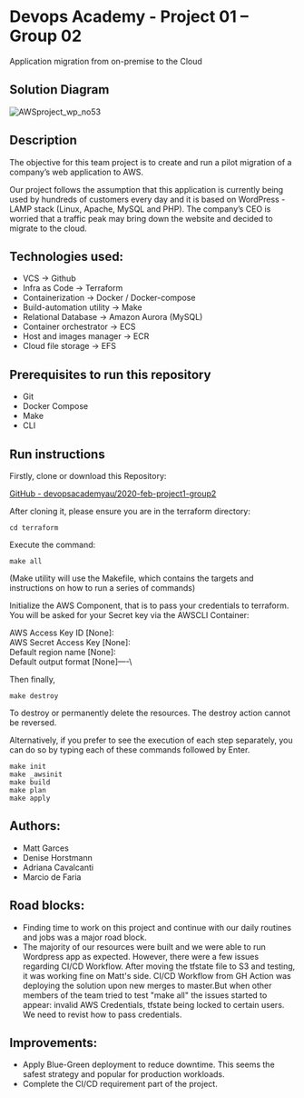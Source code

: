 # Devops Academy - Project 01 – Group 02

Application migration from on-premise to the Cloud

## Solution Diagram
<!-- Image of design will go here -->
![AWSproject_wp_no53](https://user-images.githubusercontent.com/45111486/82754368-d09efd80-9e0f-11ea-9787-1e73773c1e11.png)



## Description

The objective for this team project is to create and run a pilot migration of a company’s web application to AWS.

Our project follows the assumption that this application is currently being used by hundreds of customers every day and it is based on WordPress - LAMP stack (Linux, Apache, MySQL and PHP). The company’s CEO is worried that a traffic peak may bring down the website and decided to migrate to the cloud.

## Technologies used:

* VCS → Github
* Infra as Code → Terraform
* Containerization → Docker / Docker-compose
* Build-automation utility  → Make
* Relational Database → Amazon Aurora (MySQL)
* Container orchestrator → ECS
* Host and images manager → ECR
* Cloud file storage → EFS

## Prerequisites to run this repository

* Git
* Docker Compose
* Make
* CLI

## Run instructions

Firstly, clone or download this Repository: 

[GitHub - devopsacademyau/2020-feb-project1-group2](https://github.com/devopsacademyau/2020-feb-project1-group2)

After cloning it, please ensure you are in the terraform directory:

`cd terraform`

Execute the command:

 `make all`

(Make utility will use the Makefile, which contains the targets and instructions on how to run a series of commands) 

Initialize the AWS Component, that is to pass your credentials to terraform.
You will be asked for your Secret key via the AWSCLI Container:


AWS Access Key ID [None]:\
AWS Secret Access Key [None]:\
Default region name [None]:\
Default output format [None]—-\

Then finally,

`make destroy`

To destroy or permanently delete the resources. The destroy action cannot be reversed.

Alternatively, if you prefer to see the execution of each step separately, you can do so by typing each of these commands followed by Enter.

`make init`\
`make _awsinit`\
`make build`\
`make plan`\
`make apply`

## Authors:

* Matt Garces
* Denise Horstmann
* Adriana Cavalcanti
* Marcio de Faria

## Road blocks:

- Finding time to work on this project and continue with our daily routines and jobs was a major road block. 
- The majority of our resources were built and we were able to run Wordpress app as expected. However, there were a few issues regarding CI/CD Workflow. After moving the tfstate file to S3 and testing, it was working fine on Matt's side. CI/CD Workflow from GH Action was deploying the solution upon new merges to master.But when other members of the team tried to test "make all" the issues started to appear: invalid AWS Credentials, tfstate being locked to certain users. We need to revist how to pass credentials.

## Improvements:

- Apply Blue-Green deployment to reduce downtime. This seems the safest strategy and popular for production workloads.
- Complete the CI/CD requirement part of the project. 
